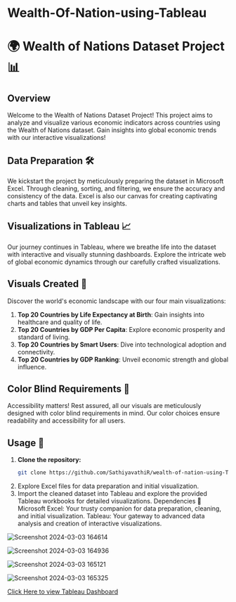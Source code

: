 # Wealth-Of-Nation-using-Tableau
# 🌍 Wealth of Nations Dataset Project 📊

## Overview
Welcome to the Wealth of Nations Dataset Project! This project aims to analyze and visualize various economic indicators across countries using the Wealth of Nations dataset. Gain insights into global economic trends with our interactive visualizations!

## Data Preparation 🛠️
We kickstart the project by meticulously preparing the dataset in Microsoft Excel. Through cleaning, sorting, and filtering, we ensure the accuracy and consistency of the data. Excel is also our canvas for creating captivating charts and tables that unveil key insights.

## Visualizations in Tableau 📈
Our journey continues in Tableau, where we breathe life into the dataset with interactive and visually stunning dashboards. Explore the intricate web of global economic dynamics through our carefully crafted visualizations.

## Visuals Created 🎨
Discover the world's economic landscape with our four main visualizations:

1. **Top 20 Countries by Life Expectancy at Birth**: Gain insights into healthcare and quality of life.
2. **Top 20 Countries by GDP Per Capita**: Explore economic prosperity and standard of living.
3. **Top 20 Countries by Smart Users**: Dive into technological adoption and connectivity.
4. **Top 20 Countries by GDP Ranking**: Unveil economic strength and global influence.

## Color Blind Requirements 🎨
Accessibility matters! Rest assured, all our visuals are meticulously designed with color blind requirements in mind. Our color choices ensure readability and accessibility for all users.

## Usage 🚀
1. **Clone the repository:**
   ```bash
   git clone https://github.com/SathiyavathiR/wealth-of-nation-using-Tableau.git
2. Explore Excel files for data preparation and initial visualization.
3. Import the cleaned dataset into Tableau and explore the provided Tableau workbooks for detailed visualizations.
Dependencies 🛒
Microsoft Excel: Your trusty companion for data preparation, cleaning, and initial visualization.
Tableau: Your gateway to advanced data analysis and creation of interactive visualizations.

![Screenshot 2024-03-03 164614](https://github.com/SathiyavathiR/Wealth-Of-Nation-using-Tableau/assets/107551488/3091d192-69e3-4499-bd9b-9a12f6dc898b)

![Screenshot 2024-03-03 164936](https://github.com/SathiyavathiR/Wealth-Of-Nation-using-Tableau/assets/107551488/47fb6bcf-5351-413b-9933-6d6d503eefcf)

![Screenshot 2024-03-03 165121](https://github.com/SathiyavathiR/Wealth-Of-Nation-using-Tableau/assets/107551488/e9e230fc-dc2d-42ce-a95d-8be4d0337e21)

![Screenshot 2024-03-03 165325](https://github.com/SathiyavathiR/Wealth-Of-Nation-using-Tableau/assets/107551488/f30c6dd5-cbb6-41ef-9d65-9e43dfbbf617)

[Click Here to view Tableau Dashboard](https://public.tableau.com/shared/XB5S3F2F5?:display_count=n&:origin=viz_share_link)






